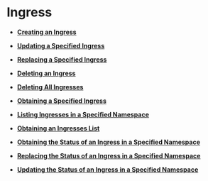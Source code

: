 # Ingress<a name="cce_02_0257"></a>

-   **[Creating an Ingress](creating-an-ingress.md)**  

-   **[Updating a Specified Ingress](updating-a-specified-ingress.md)**  

-   **[Replacing a Specified Ingress](replacing-a-specified-ingress.md)**  

-   **[Deleting an Ingress](deleting-an-ingress.md)**  

-   **[Deleting All Ingresses](deleting-all-ingresses.md)**  

-   **[Obtaining a Specified Ingress](obtaining-a-specified-ingress.md)**  

-   **[Listing Ingresses in a Specified Namespace](listing-ingresses-in-a-specified-namespace.md)**  

-   **[Obtaining an Ingresses List](obtaining-an-ingresses-list.md)**  

-   **[Obtaining the Status of an Ingress in a Specified Namespace](obtaining-the-status-of-an-ingress-in-a-specified-namespace.md)**  

-   **[Replacing the Status of an Ingress in a Specified Namespace](replacing-the-status-of-an-ingress-in-a-specified-namespace.md)**  

-   **[Updating the Status of an Ingress in a Specified Namespace](updating-the-status-of-an-ingress-in-a-specified-namespace.md)**  


